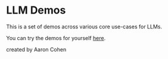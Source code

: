 # LLM Demos

This is a set of demos across various core use-cases for LLMs.

You can try the demos for yourself <a href="https://ascohen-llmdemos.streamlit.app/" target="_blank">here</a>.

created by Aaron Cohen